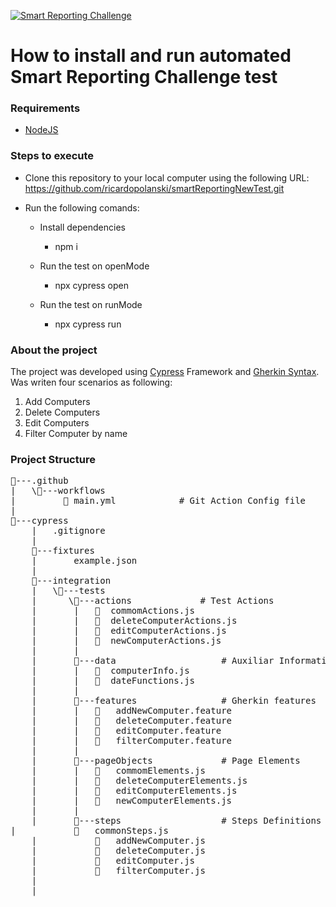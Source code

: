 [![Smart Reporting Challenge](https://github.com/ricardopolanski/smartReportingNewTest/actions/workflows/main.yml/badge.svg)](https://github.com/ricardopolanski/smartReportingNewTest/actions/workflows/main.yml)

<H1>How to install and run automated Smart Reporting Challenge test</h1>

<h3>Requirements</h3>

- [NodeJS](https://nodejs.org/en/download/ "NodeJS")

<h3>Steps to execute</h3>

- Clone this repository to your local computer using the following URL: https://github.com/ricardopolanski/smartReportingNewTest.git
- Run the following comands:

	- Install dependencies
		- npm i

	- Run the test on openMode
		- npx cypress open

	- Run the test on runMode
		- npx cypress run


<h3>About the project</h3>

The project was developed using [Cypress](https://www.npmjs.com/package/cypress "Cypress") Framework and [Gherkin Syntax](https://cucumber.io/docs/gherkin/ "Gherkin Syntax").
Was writen four scenarios as following:
  1. Add Computers
  2. Delete Computers
  3. Edit Computers
  4. Filter Computer by name
  
<h3>Project Structure</h3>

<pre>
📂---.github
|   \📂---workflows
|         📜 main.yml			# Git Action Config file
|
📂---cypress
    |   .gitignore
    |
    📂---fixtures
    |       example.json
    |
    📂---integration
    |   \📂---tests
    |      \📂---actions				# Test Actions
    |       |   📜  commomActions.js
    |       |   📜  deleteComputerActions.js
    |       |   📜  editComputerActions.js
    |       |   📜  newComputerActions.js
    |       |
    |       📂---data					# Auxiliar Information
    |       |   📜  computerInfo.js
    |       |   📜  dateFunctions.js
    |       |
    |       📂---features				# Gherkin features
    |       |   📜   addNewComputer.feature
    |       |   📜   deleteComputer.feature
    |       |   📜   editComputer.feature
    |       |   📜   filterComputer.feature
    |       |
    |       📂---pageObjects				# Page Elements
    |       |   📜   commomElements.js
    |       |   📜   deleteComputerElements.js
    |       |   📜   editComputerElements.js
    |       |   📜   newComputerElements.js
    |       |
    |       📂---steps					# Steps Definitions
|           📜   commonSteps.js
    |           📜   addNewComputer.js
    |           📜   deleteComputer.js
    |           📜   editComputer.js
    |           📜   filterComputer.js
    |                            
    |

</pre>

